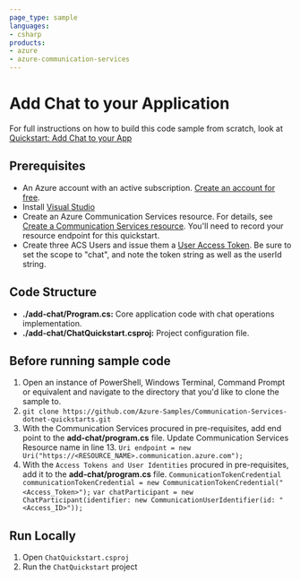 ```yaml
---
page_type: sample
languages:
- csharp
products:
- azure
- azure-communication-services
---
```



# Add Chat to your Application

For full instructions on how to build this code sample from scratch, look at [Quickstart: Add Chat to your App](https://docs.microsoft.com/azure/communication-services/quickstarts/chat/get-started?pivots=programming-language-csharp)

## Prerequisites

- An Azure account with an active subscription. [Create an account for free](https://azure.microsoft.com/free/?WT.mc_id=A261C142F). 
- Install [Visual Studio](https://visualstudio.microsoft.com/downloads/)
- Create an Azure Communication Services resource. For details, see [Create a Communication Services resource](https://docs.microsoft.com/azure/communication-services/quickstarts/create-communication-resource). You'll need to record your resource endpoint for this quickstart.
- Create three ACS Users and issue them a [User Access Token](https://docs.microsoft.com/azure/communication-services/quickstarts/access-tokens?pivots=programming-language-csharp). Be sure to set the scope to "chat", and note the token string as well as the userId string.

## Code Structure

- **./add-chat/Program.cs:** Core application code with chat operations implementation.
- **./add-chat/ChatQuickstart.csproj:** Project configuration file.

## Before running sample code

1. Open an instance of PowerShell, Windows Terminal, Command Prompt or equivalent and navigate to the directory that you'd like to clone the sample to.
2. `git clone https://github.com/Azure-Samples/Communication-Services-dotnet-quickstarts.git`
3. With the Communication Services procured in pre-requisites, add end point to the **add-chat/program.cs** file. Update Communication Services Resource name in line 13.
   ```Uri endpoint = new Uri("https://<RESOURCE_NAME>.communication.azure.com");```
4. With the `Access Tokens and User Identities` procured in pre-requisites, add it to the **add-chat/program.cs** file.
   ```CommunicationTokenCredential communicationTokenCredential = new CommunicationTokenCredential("<Access_Token>");```
   ```var chatParticipant = new ChatParticipant(identifier: new CommunicationUserIdentifier(id: "<Access_ID>"));```

## Run Locally

1. Open `ChatQuickstart.csproj`
2. Run the `ChatQuickstart` project
